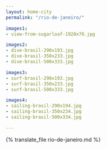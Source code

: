 ```yaml
---
layout: home-city
permalink: "/rio-de-janeiro/"

images1:
- view-from-sugarloaf-1920x70.jpg

images2:
- dive-brasil-290x193.jpg
- dive-brasil-350x233.jpg
- dive-brasil-500x333.jpg

images3:
- surf-brasil-290x193.jpg
- surf-brasil-350x233.jpg
- surf-brasil-500x333.jpg

images4:
- sailing-brasil-290x194.jpg
- sailing-brasil-350x234.jpg
- sailing-brasil-500x334.jpg

---
```


{% translate_file rio-de-janeiro.md %}